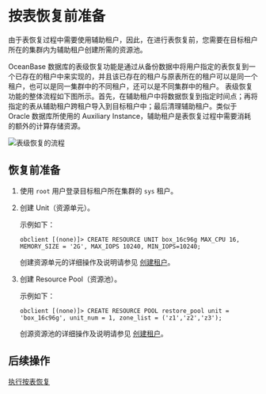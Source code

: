 # 按表恢复前准备

由于表恢复过程中需要使用辅助租户，因此，在进行表恢复前，您需要在目标租户所在的集群内为辅助租户创建所需的资源池。

OceanBase 数据库的表级恢复功能是通过从备份数据中将用户指定的表恢复到一个已存在的租户中来实现的，并且该已存在的租户与原表所在的租户可以是同一个租户，也可以是同一集群中的不同租户，还可以是不同集群中的租户。
表级恢复功能的整体流程如下图所示。首先，在辅助租户中将数据恢复到指定时间点；再将指定的表从辅助租户跨租户导入到目标租户中；最后清理辅助租户。类似于 Oracle 数据库所使用的 Auxiliary Instance，辅助租户是表恢复过程中需要消耗的额外的计算存储资源。

![表级恢复的流程](https://obbusiness-private.oss-cn-shanghai.aliyuncs.com/doc/img/observer-enterprise/V4.2.1/tables-restore-process.png)


## 恢复前准备

1. 使用 `root` 用户登录目标租户所在集群的 `sys` 租户。

2. 创建 Unit（资源单元）。

   示例如下：

   ```shell
   obclient [(none)]> CREATE RESOURCE UNIT box_16c96g MAX_CPU 16, MEMORY_SIZE = '2G', MAX_IOPS 10240, MIN_IOPS=10240;
   ```

   创建资源单元的详细操作及说明请参见 [创建租户](../../200.tenant-management/600.common-tenant-operations/200.manage-create-tenant.md)。

3. 创建 Resource Pool（资源池）。

   示例如下：

   ```shell
   obclient [(none)]> CREATE RESOURCE POOL restore_pool unit = 'box_16c96g', unit_num = 1, zone_list = ('z1','z2','z3');
   ```

   创源资源池的详细操作及说明请参见 [创建租户](../../200.tenant-management/600.common-tenant-operations/200.manage-create-tenant.md)。

## 后续操作

[执行按表恢复](200.perform-table-recovery.md)